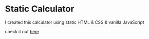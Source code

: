 # Static Calculator

I created this calculator using static HTML & CSS & vanilla JavaScript

check it out [here]()
